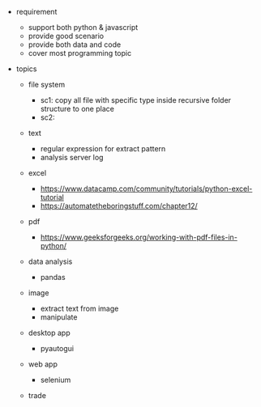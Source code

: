 - requirement
	- support both python & javascript
	- provide good scenario
	- provide both data and code
	- cover most programming topic


- topics
	- file system
		- sc1: copy all file with specific type inside recursive folder structure to one place
		- sc2: 

	- text
		- regular expression for extract pattern
		- analysis server log

	- excel
		- https://www.datacamp.com/community/tutorials/python-excel-tutorial
		- https://automatetheboringstuff.com/chapter12/

	- pdf
		- https://www.geeksforgeeks.org/working-with-pdf-files-in-python/

	- data analysis
		- pandas

	- image
		- extract text from image
		- manipulate

	- desktop app
		- pyautogui

	- web app
		- selenium

	- trade

